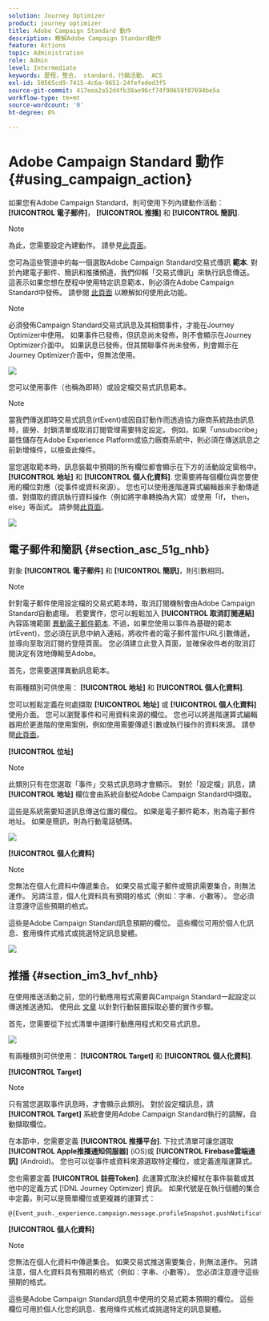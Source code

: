 ```yaml
---
solution: Journey Optimizer
product: journey optimizer
title: Adobe Campaign Standard 動作
description: 瞭解Adobe Campaign Standard動作
feature: Actions
topic: Administration
role: Admin
level: Intermediate
keywords: 歷程，整合， standard，行銷活動， ACS
exl-id: 50565cd9-7415-4c6a-9651-24fefeded3f5
source-git-commit: 417eea2a52d4fb38ae96cf74f90658f87694be5a
workflow-type: tm+mt
source-wordcount: '0'
ht-degree: 0%

---
```


# Adobe Campaign Standard 動作 {#using_campaign_action}

如果您有Adobe Campaign Standard，則可使用下列內建動作活動： **[!UICONTROL 電子郵件]**， **[!UICONTROL 推播]** 和 **[!UICONTROL 簡訊]**.

>[!NOTE]
>
>為此，您需要設定內建動作。 請參見[此頁面](../action/acs-action.md)。

您可為這些管道中的每一個選取Adobe Campaign Standard交易式傳訊 **範本**. 對於內建電子郵件、簡訊和推播頻道，我們仰賴「交易式傳訊」來執行訊息傳送。 這表示如果您想在歷程中使用特定訊息範本，則必須在Adobe Campaign Standard中發佈。 請參閱 [此頁面](https://experienceleague.adobe.com/docs/campaign-standard/using/communication-channels/transactional-messaging/getting-started-with-transactional-msg.html?lang=zh-Hant) 以瞭解如何使用此功能。

>[!NOTE]
>
>必須發佈Campaign Standard交易式訊息及其相關事件，才能在Journey Optimizer中使用。 如果事件已發佈，但訊息尚未發佈，則不會顯示在Journey Optimizer介面中。 如果訊息已發佈，但其關聯事件尚未發佈，則會顯示在Journey Optimizer介面中，但無法使用。

![](assets/journey59.png)

您可以使用事件（也稱為即時）或設定檔交易式訊息範本。

>[!NOTE]
>
>當我們傳送即時交易式訊息(rtEvent)或因自訂動作而透過協力廠商系統路由訊息時，疲勞、封鎖清單或取消訂閱管理需要特定設定。 例如，如果「unsubscribe」屬性儲存在Adobe Experience Platform或協力廠商系統中，則必須在傳送訊息之前新增條件，以檢查此條件。

當您選取範本時，訊息裝載中預期的所有欄位都會顯示在下方的活動設定窗格中。 **[!UICONTROL 地址]** 和 **[!UICONTROL 個人化資料]**. 您需要將每個欄位與您要使用的欄位對應（從事件或資料來源）。 您也可以使用進階運算式編輯器來手動傳遞值、對擷取的資訊執行資料操作（例如將字串轉換為大寫）或使用「if， then， else」等函式。 請參閱[此頁面](expression/expressionadvanced.md)。

![](assets/journey60.png)

## 電子郵件和簡訊 {#section_asc_51g_nhb}

對象 **[!UICONTROL 電子郵件]** 和 **[!UICONTROL 簡訊]**，則引數相同。

>[!NOTE]
>
>針對電子郵件使用設定檔的交易式範本時，取消訂閱機制會由Adobe Campaign Standard自動處理。 若要實作，您可以輕鬆加入 **[!UICONTROL 取消訂閱連結]** 內容區塊範圍 [異動電子郵件範本](https://experienceleague.adobe.com/docs/campaign-standard/using/communication-channels/transactional-messaging/getting-started-with-transactional-msg.html?lang=zh-Hant). 不過，如果您使用以事件為基礎的範本(rtEvent)，您必須在訊息中納入連結，將收件者的電子郵件當作URL引數傳遞，並導向至取消訂閱的登陸頁面。 您必須建立此登入頁面，並確保收件者的取消訂閱決定有效地傳輸至Adobe。

首先，您需要選擇異動訊息範本。

有兩種類別可供使用： **[!UICONTROL 地址]** 和 **[!UICONTROL 個人化資料]**.

您可以輕鬆定義在何處擷取 **[!UICONTROL 地址]** 或 **[!UICONTROL 個人化資料]** 使用介面。 您可以瀏覽事件和可用資料來源的欄位。 您也可以將進階運算式編輯器用於更進階的使用案例，例如使用需要傳遞引數或執行操作的資料來源。 請參閱[此頁面](expression/expressionadvanced.md)。

**[!UICONTROL 位址]**

>[!NOTE]
>
>此類別只有在您選取「事件」交易式訊息時才會顯示。 對於「設定檔」訊息，請 **[!UICONTROL 地址]** 欄位會由系統自動從Adobe Campaign Standard中擷取。

這些是系統需要知道訊息傳送位置的欄位。 如果是電子郵件範本，則為電子郵件地址。 如果是簡訊，則為行動電話號碼。

![](assets/journey61.png)

**[!UICONTROL 個人化資料]**

>[!NOTE]
>
>您無法在個人化資料中傳遞集合。 如果交易式電子郵件或簡訊需要集合，則無法運作。 另請注意，個人化資料具有預期的格式（例如：字串、小數等）。 您必須注意遵守這些預期的格式。

這些是Adobe Campaign Standard訊息預期的欄位。 這些欄位可用於個人化訊息、套用條件式格式或挑選特定訊息變體。

![](assets/journey62.png)

## 推播 {#section_im3_hvf_nhb}

在使用推送活動之前，您的行動應用程式需要與Campaign Standard一起設定以傳送推送通知。 使用此 [文章](https://helpx.adobe.com/tw/campaign/kb/integrate-mobile-sdk.html) 以針對行動裝置採取必要的實作步驟。

首先，您需要從下拉式清單中選擇行動應用程式和交易式訊息。

![](assets/journey62bis.png)

有兩種類別可供使用： **[!UICONTROL Target]** 和 **[!UICONTROL 個人化資料]**.

**[!UICONTROL Target]**

>[!NOTE]
>
>只有當您選取事件訊息時，才會顯示此類別。 對於設定檔訊息，請 **[!UICONTROL Target]** 系統會使用Adobe Campaign Standard執行的調解，自動擷取欄位。

在本節中，您需要定義 **[!UICONTROL 推播平台]**. 下拉式清單可讓您選取 **[!UICONTROL Apple推播通知伺服器]** (iOS)或 **[!UICONTROL Firebase雲端通訊]** (Android)。 您也可以從事件或資料來源選取特定欄位，或定義進階運算式。

您也需要定義 **[!UICONTROL 註冊Token]**. 此運算式取決於權杖在事件裝載或其他中的定義方式 [!DNL Journey Optimizer] 資訊。 如果代號是在執行個體的集合中定義，則可以是簡單欄位或更複雜的運算式：

```
@{Event_push._experience.campaign.message.profileSnapshot.pushNotificationTokens.first().token}
```

**[!UICONTROL 個人化資料]**

>[!NOTE]
>
>您無法在個人化資料中傳遞集合。 如果交易式推送需要集合，則無法運作。 另請注意，個人化資料具有預期的格式（例如：字串、小數等）。 您必須注意遵守這些預期的格式。

這些是Adobe Campaign Standard訊息中使用的交易式範本預期的欄位。 這些欄位可用於個人化您的訊息、套用條件式格式或挑選特定的訊息變體。
